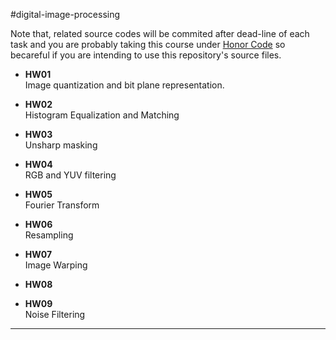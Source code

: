 #digital-image-processing

Note that, related source codes will be commited after dead-line of each task and you are 
probably taking this course under [Honor Code] so becareful if you are intending to 
use this repository's source files.  

- **HW01**  
  Image quantization and bit plane representation.  
- **HW02**  
  Histogram Equalization and Matching  
- **HW03**    
  Unsharp masking  
- **HW04**  
  RGB and YUV filtering   
- **HW05**  
  Fourier Transform  
- **HW06**  
  Resampling  
- **HW07**  
  Image Warping  
- **HW08**  

- **HW09**  
  Noise Filtering  
  



[Honor Code]:http://srl.ozyegin.edu.tr/cs222/honorCode.html
-------------------------
